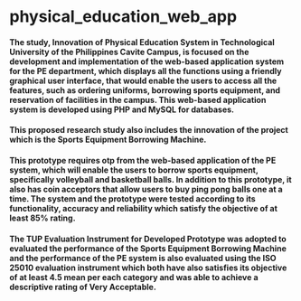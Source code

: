 # physical_education_web_app

<h4> The study, Innovation of Physical Education System in Technological University of the Philippines Cavite Campus, is focused on the development and implementation of the web-based application system for the PE department, which displays all the functions using a friendly graphical user interface, that would enable the users to access all the features, such as ordering uniforms, borrowing sports equipment, and reservation of facilities in the campus. This web-based application system is developed using PHP and MySQL for databases. </h4>
<h4>This proposed research study also includes the innovation of the project which is the Sports Equipment Borrowing Machine. </h4>
<h4>This prototype requires otp from the web-based application of the PE system, which will enable the users to borrow sports equipment, specifically volleyball and basketball balls. In addition to this prototype, it also has coin acceptors that allow users to buy ping pong balls one at a time. The system and the prototype were tested according to its functionality, accuracy and reliability which satisfy the objective of at least 85% rating.  </h4>
<h4>The TUP Evaluation Instrument for Developed Prototype was adopted to evaluated the performance of the Sports Equipment Borrowing Machine and the performance of the PE system is also evaluated using the ISO 25010 evaluation instrument which both have also satisfies its objective of at least 4.5 mean per each category and was able to achieve a descriptive rating of Very Acceptable. </h4>

